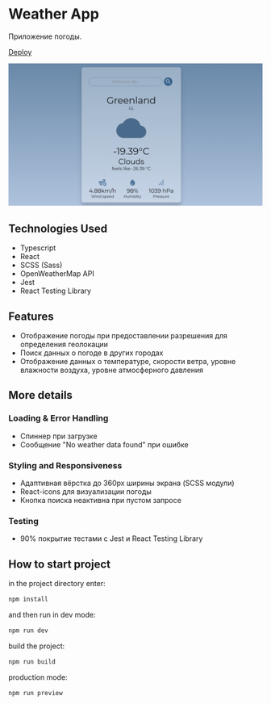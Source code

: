 # Weather App

Приложение погоды.

[Deploy](https://tatyanazakiryanova.github.io/Weather-App/)

<img src="./src/assets/weatherapp-preview.png" alt="preview">

## Technologies Used

- Typescript
- React
- SCSS (Sass)
- OpenWeatherMap API
- Jest
- React Testing Library

## Features

- Отображение погоды при предоставлении разрешения для определения геолокации
- Поиск данных о погоде в других городах
- Отображение данных о температуре, скорости ветра, уровне влажности воздуха, уровне атмосферного давления

## More details

### Loading & Error Handling

- Спиннер при загрузке
- Сообщение "No weather data found" при ошибке

### Styling and Responsiveness

- Адаптивная вёрстка до 360px ширины экрана (SCSS модули)
- React-icons для визуализации погоды
- Кнопка поиска неактивна при пустом запросе

### Testing

- 90% покрытие тестами с Jest и React Testing Library

## How to start project

in the project directory enter:

```js
npm install
```

and then run in dev mode:

```js
npm run dev
```

build the project:

```js
npm run build
```

production mode:

```js
npm run preview
```
